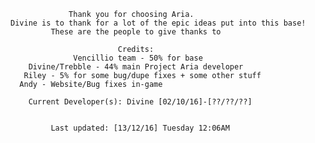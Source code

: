                  Thank you for choosing Aria.
    Divine is to thank for a lot of the epic ideas put into this base!
             These are the people to give thanks to

                            Credits:
                  Vencillio team - 50% for base
        Divine/Trebble - 44% main Project Aria developer
       Riley - 5% for some bug/dupe fixes + some other stuff
      Andy - Website/Bug fixes in-game

        Current Developer(s): Divine [02/10/16]-[??/??/??]


             Last updated: [13/12/16] Tuesday 12:06AM